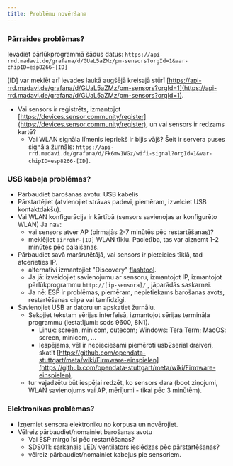 ```yaml
---
title: Problēmu novēršana
---
```


### Pārraides problēmas?
Ievadiet pārlūkprogrammā šādus datus:
`https://api-rrd.madavi.de/grafana/d/GUaL5aZMz/pm-sensors?orgId=1&var-chipID=esp8266-[ID]`

[ID] var meklēt arī ievades laukā augšējā kreisajā stūrī [https://api-rrd.madavi.de/grafana/d/GUaL5aZMz/pm-sensors?orgId=1](https://api-rrd.madavi.de/grafana/d/GUaL5aZMz/pm-sensors?orgId=1).

* Vai sensors ir reģistrēts, izmantojot [https://devices.sensor.community/register](https://devices.sensor.community/register), un vai sensors ir redzams kartē?
    * Vai WLAN signāla līmenis iepriekš ir bijis vājš?
      Šeit ir servera puses signāla žurnāls: `https://api-rrd.madavi.de/grafana/d/Fk6mw1WGz/wifi-signal?orgId=1&var-chipID=esp8266-[ID]`.

### USB kabeļa problēmas?
* Pārbaudiet barošanas avotu: USB kabelis
* Pārstartējiet (atvienojiet strāvas padevi, piemēram, izvelciet USB kontaktdakšu).
* Vai WLAN konfigurācija ir kārtībā (sensors savienojas ar konfigurēto WLAN) Ja nav:
    * vai sensors atver AP (pirmajās 2-7 minūtēs pēc restartēšanas)?
    * meklējiet `airrohr-[ID]` WLAN tīklu. Pacietība, tas var aizņemt 1-2 minūtes pēc palaišanas.
* Pārbaudiet savā maršrutētājā, vai sensors ir pieteicies tīklā, tad atcerieties IP.
    * alternatīvi izmantojiet "Discovery" [flashtool](https://github.com/opendata-stuttgart/airrohr-firmware-flasher//).
    * Ja jā: izveidojiet savienojumu ar sensoru, izmantojot IP, izmantojot pārlūkprogrammu `http://[ip-sensora]/` , jāparādās saskarnei.
    * Ja nē: ESP ir problēmas, piemēram, nepietiekams barošanas avots, restartēšanas cilpa vai tamlīdzīgi.
* Savienojiet USB ar datoru un apskatiet žurnālu.
    * Sekojiet tekstam sērijas interfeisā, izmantojot sērijas termināļa programmu (iestatījumi: sods 9600, 8N1).
        * Linux: screen, minicom, cutecom; Windows: Tera Term; MacOS: screen, minicom, ...
        * Iespējams, vēl ir nepieciešami piemēroti usb2serial draiveri, skatīt [https://github.com/opendata-stuttgart/meta/wiki/Firmware-einspielen](https://github.com/opendata-stuttgart/meta/wiki/Firmware-einspielen).
    * tur vajadzētu būt iespējai redzēt, ko sensors dara (boot ziņojumi, WLAN savienojums vai AP, mērījumi - tikai pēc 3 minūtēm).

### Elektronikas problēmas?
* Izņemiet sensora elektroniku no korpusa un novērojiet.
* Vēlreiz pārbaudiet/nomainiet barošanas avotu
    * Vai ESP mirgo īsi pēc restartēšanas?
    * SDS011: sarkanais LED/ ventilators ieslēdzas pēc pārstartēšanas?
    * vēlreiz pārbaudiet/nomainiet kabeļus pie sensoriem.
